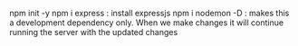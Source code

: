 npm init -y
npm i express : install expressjs 
npm i nodemon -D : makes this a development dependency only. When we make changes it will continue running the server with the updated changes
